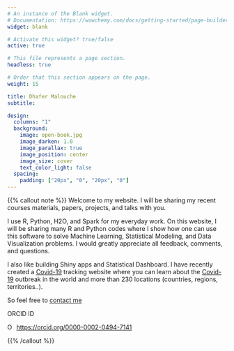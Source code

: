 ```yaml
---
# An instance of the Blank widget.
# Documentation: https://wowchemy.com/docs/getting-started/page-builder/
widget: blank

# Activate this widget? true/false
active: true

# This file represents a page section.
headless: true

# Order that this section appears on the page.
weight: 15

title: Dhafer Malouche
subtitle:

design:
  columns: "1"
  background:
    image: open-book.jpg
    image_darken: 1.0
    image_parallax: true
    image_position: center
    image_size: cover
    text_color_light: false
  spacing:
    padding: ["20px", "0", "20px", "0"]
---
```




{{% callout note %}}
Welcome to my website. I will be sharing my recent courses materials, papers, projects, and talks with you. 

I use R, Python, H2O, and Spark for my everyday work. On this website, I will be sharing many R and Python codes where I show how one can use this software to solve Machine Learning, Statistical Modeling, and Data Visualization problems. I would greatly appreciate all feedback, comments, and questions.

I also like building Shiny apps and Statistical Dashboard. I have recently created a [Covid-19](https://www.covidradar24.org/web/dhafer.malouche/home) tracking website where you can learn about the [Covid-19](https://www.covidradar24.org/web/dhafer.malouche/home) outbreak in the world and more than 230 locations (countries, regions, territories..).



So feel free to [contact me](mailto:dhafer.malouche@aucegypt.edu)

ORCID ID 

<div itemscope itemtype="https://schema.org/Person"><a itemprop="sameAs" content="https://orcid.org/0000-0002-0494-7141" href="https://orcid.org/0000-0002-0494-7141" target="orcid.widget" rel="me noopener noreferrer" style="vertical-align:top;"><img src="https://orcid.org/sites/default/files/images/orcid_16x16.png" style="width:1em;margin-right:.5em;" alt="ORCID iD icon">https://orcid.org/0000-0002-0494-7141</a></div>


{{% /callout %}}
